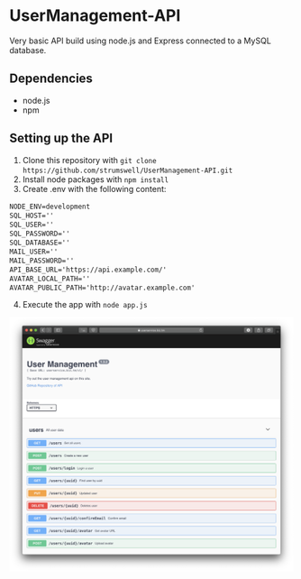 # UserManagement-API
 Very basic API build using node.js and Express connected to a MySQL database.

## Dependencies
- node.js
- npm

## Setting up the API
1. Clone this repository with `git clone https://github.com/strumswell/UserManagement-API.git`
2. Install node packages with `npm install`
3. Create .env with the following content:
```
NODE_ENV=development
SQL_HOST=''
SQL_USER=''
SQL_PASSWORD=''
SQL_DATABASE=''
MAIL_USER=''
MAIL_PASSWORD=''
API_BASE_URL='https://api.example.com/'
AVATAR_LOCAL_PATH=''
AVATAR_PUBLIC_PATH='http://avatar.example.com'
```
4. Execute the app with `node app.js`

![docs](./img/screenshot.png)
